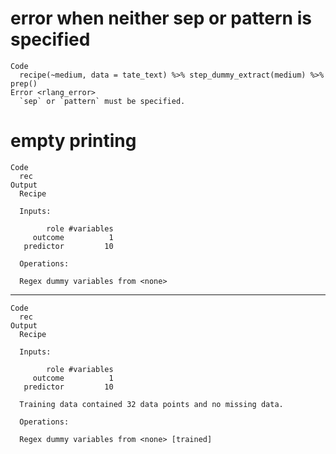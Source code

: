 # error when neither sep or pattern is specified

    Code
      recipe(~medium, data = tate_text) %>% step_dummy_extract(medium) %>% prep()
    Error <rlang_error>
      `sep` or `pattern` must be specified.

# empty printing

    Code
      rec
    Output
      Recipe
      
      Inputs:
      
            role #variables
         outcome          1
       predictor         10
      
      Operations:
      
      Regex dummy variables from <none>

---

    Code
      rec
    Output
      Recipe
      
      Inputs:
      
            role #variables
         outcome          1
       predictor         10
      
      Training data contained 32 data points and no missing data.
      
      Operations:
      
      Regex dummy variables from <none> [trained]

